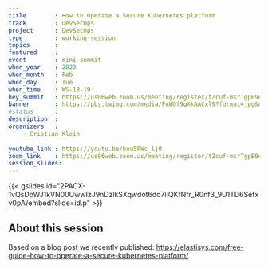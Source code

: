 ```yaml
---
title        : How to Operate a Secure Kubernetes platform
track        : DevSecOps
project      : DevSecOps
type         : working-session
topics       : 
featured     :
event        : mini-summit
when_year    : 2023
when_month   : Feb
when_day     : Tue
when_time    : WS-18-19
hey_summit   : https://us06web.zoom.us/meeting/register/tZcuf-msrTgpE9edsZM4rr_PI2Cf5Cqa-fsn
banner       : https://pbs.twimg.com/media/FnWOf9qXkAACxl9?format=jpg&name=medium
#status      : 
description  :
organizers   :
    - Cristian Klein
       
youtube_link : https://youtu.be/buu5FWc_lj0
zoom_link    : https://us06web.zoom.us/meeting/register/tZcuf-msrTgpE9edsZM4rr_PI2Cf5Cqa-fsn
session_slides:
---
```


{{< gslides id="2PACX-1vQsDpWJ1kVN00UwwIzJ9nDzlkSXqwdot6do7lIQKfNfr_R0nf3_9U1TD6Sefxv0pA/embed?slide=id.p" >}}

## About this session

 Based on a blog post we recently published: https://elastisys.com/free-guide-how-to-operate-a-secure-kubernetes-platform/
